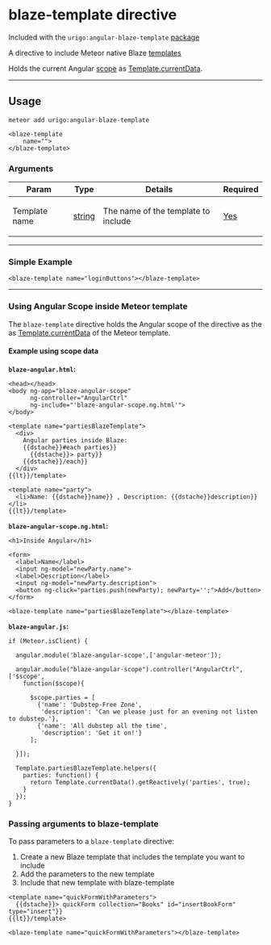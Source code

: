 # blaze-template directive

Included with the `urigo:angular-blaze-template` [package](https://github.com/Urigo/angular-blaze-template)

A directive to include Meteor native Blaze [templates](http://docs.meteor.com/#/full/templates_api)

Holds the current Angular [scope](https://docs.angularjs.org/guide/scope) as [Template.currentData](http://docs.meteor.com/#/full/template_currentdata).

----

## Usage

    meteor add urigo:angular-blaze-template

    <blaze-template
        name="">
    </blaze-template>

### Arguments

<table class="variables-matrix input-arguments">
<thead>
<tr>
  <th>Param</th>
  <th>Type</th>
  <th>Details</th>
  <th>Required</th>
</tr>
</thead>
<tbody>
<tr>
  <td>Template name</td>
  <td><a href="" class="label type-hint type-hint-string">string</a></td>
  <td><p>The name of the template to include</p></td>
  <td><a href="" class="label type-hint type-hint-array">Yes</a></td>
</tr>
</tbody>
</table>

----

### Simple Example


    <blaze-template name="loginButtons"></blaze-template>

----

### Using Angular Scope inside Meteor template


The `blaze-template` directive holds the Angular scope of the directive as the
as [Template.currentData](http://docs.meteor.com/#/full/template_currentdata) of the Meteor template.


#### Example using scope data


__`blaze-angular.html`:__

    <head></head>
    <body ng-app="blaze-angular-scope"
          ng-controller="AngularCtrl"
          ng-include="'blaze-angular-scope.ng.html'">
    </body>

    <template name="partiesBlazeTemplate">
      <div>
        Angular parties inside Blaze:
        {{dstache}}#each parties}}
          {{dstache}}> party}}
        {{dstache}}/each}}
      </div>
    {{lt}}/template>

    <template name="party">
      <li>Name: {{dstache}}name}} , Description: {{dstache}}description}}</li>
    {{lt}}/template>

__`blaze-angular-scope.ng.html`:__

    <h1>Inside Angular</h1>

    <form>
      <label>Name</label>
      <input ng-model="newParty.name">
      <label>Description</label>
      <input ng-model="newParty.description">
      <button ng-click="parties.push(newParty); newParty='';">Add</button>
    </form>

    <blaze-template name="partiesBlazeTemplate"></blaze-template>

__`blaze-angular.js`:__

    if (Meteor.isClient) {

      angular.module('blaze-angular-scope',['angular-meteor']);

      angular.module("blaze-angular-scope").controller("AngularCtrl", ['$scope',
        function($scope){

          $scope.parties = [
            {'name': 'Dubstep-Free Zone',
             'description': 'Can we please just for an evening not listen to dubstep.'},
            {'name': 'All dubstep all the time',
             'description': 'Get it on!'}
          ];

      }]);

      Template.partiesBlazeTemplate.helpers({
        parties: function() {
          return Template.currentData().getReactively('parties', true);
        }
      });
    }



### Passing arguments to blaze-template

To pass parameters to a `blaze-template` directive:

1. Create a new Blaze template that includes the template you want to include
2. Add the parameters to the new template
3. Include that new template with blaze-template

```
<template name="quickFormWithParameters">
  {{dstache}}> quickForm collection="Books" id="insertBookForm" type="insert"}}
{{lt}}/template>

<blaze-template name="quickFormWithParameters"></blaze-template>
```

